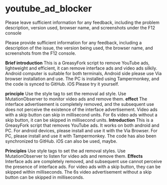 # youtube_ad_blocker
Please leave sufficient information for any feedback, including the problem description, version used, browser name, and screenshots under the F12 console

Please provide sufficient information for any feedback, including a description of the issue, the version being used, the browser name, and screenshots from the F12 console.

**Brief introduction**
This is a GreasyFork script to remove YouTube ads, lightweight and efficient, it can remove interface ads and video ads silkily. Android computer is suitable for both terminals, Android side please use Via browser installation and use. The PC is installed using Tampermonkey, and the code is synced to GitHub. iOS Please try it yourself.

**principle**
Use the style tag to set the removal ad style.
Use MutationObserver to monitor video ads and remove them.
**effect**
The interface advertisement is completely removed, and the subsequent use does not perceive the existence of the interface advertisement.
Video ads with a skip button can skip in millisecond units.
For 6s video ads without a skip button, it can be skipped in millisecond units.
**Introduction**
This is a GreasyFork script that removes YouTube ads. It works on both android and PC. For android devices, please install and use it with the Via Browser. For PC, please install and use it with Tampermonkey. The code has also been synchronized to GitHub. iOS can also be used, maybe.

**Principles**
Use style tags to set the ad removal styles.
Use MutationObserver to listen for video ads and remove them.
**Effects**
Interface ads are completely removed, and subsequent use cannot perceive the presence of interface ads.
For video ads with a skip button, they can be skipped within milliseconds.
The 6s video advertisement without a skip button can be skipped in milliseconds.

